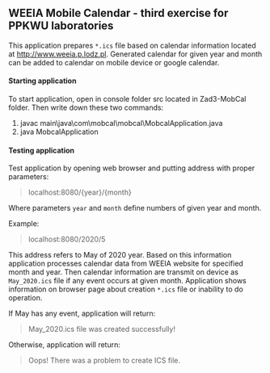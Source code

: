 ## WEEIA Mobile Calendar - third exercise for PPKWU laboratories

This application prepares `*.ics` file based on calendar information located at http://www.weeia.p.lodz.pl. Generated calendar for given year and month can be added to calendar on mobile device or google calendar.

#### Starting application

To start application, open in console folder src located in Zad3-MobCal folder. Then write down these two commands:

 1. javac main\java\com\mobcal\mobcal\MobcalApplication.java
 2. java MobcalApplication

#### Testing application

 Test application by opening web browser and putting address with proper parameters: 
 
 > localhost:8080/{year}/{month}

 Where parameters `year` and `month` define numbers of given year and month.

 Example:

 > localhost:8080/2020/5

 This address refers to May of 2020 year. Based on this information application processes calendar data from WEEIA website for specified month and year. Then calendar information are transmit on device as `May_2020.ics` file if any event occurs at given month.
 Application shows information on browser page about creation `*.ics` file or inability to do operation. 
 
 If May has any event, application will return:
 
 > May_2020.ics file was created successfully!

 Otherwise, application will return:
 
 > Oops! There was a problem to create ICS file.